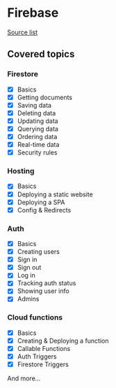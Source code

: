 # Firebase

[Source list](../../Sources/README.md)

## Covered topics
### Firestore
- [x] Basics
- [x] Getting documents
- [x] Saving data
- [x] Deleting data
- [x] Updating data
- [x] Querying data
- [x] Ordering data
- [x] Real-time data
- [x] Security rules

### Hosting
- [x] Basics
- [x] Deploying a static website
- [x] Deploying a SPA
- [x] Config & Redirects

### Auth
- [x] Basics
- [x] Creating users
- [x] Sign in
- [x] Sign out
- [x] Log in
- [x] Tracking auth status
- [x] Showing user info
- [x] Admins

### Cloud functions
- [x] Basics
- [x] Creating & Deploying a function
- [x] Callable Functions
- [x] Auth Triggers
- [x] Firestore Triggers

And more...